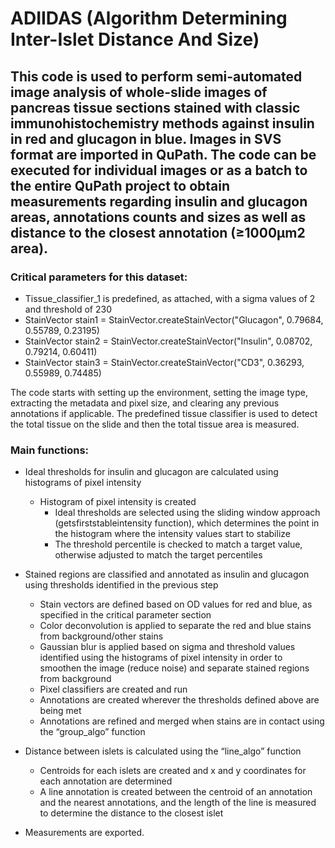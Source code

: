 # ADIIDAS (Algorithm Determining Inter-Islet Distance And Size)

## This code is used to perform semi-automated image analysis of whole-slide images of pancreas tissue sections stained with classic immunohistochemistry methods against insulin in red and glucagon in blue. Images in SVS format are imported in QuPath. The code can be executed for individual images or as a batch to the entire QuPath project to obtain measurements regarding insulin and glucagon areas, annotations counts and sizes as well as distance to the closest annotation (≥1000µm2 area).

### Critical parameters for this dataset:

  - Tissue_classifier_1 is predefined, as attached, with a sigma values of 2 and threshold of 230      
  - StainVector stain1 = StainVector.createStainVector("Glucagon", 0.79684, 0.55789, 0.23195)
  - StainVector stain2 = StainVector.createStainVector("Insulin", 0.08702, 0.79214, 0.60411)
  - StainVector stain3 = StainVector.createStainVector("CD3", 0.36293, 0.55989, 0.74485)

The code starts with setting up the environment, setting the image type, extracting the metadata and pixel size, and clearing any previous annotations if applicable. The predefined tissue classifier is used to detect the total tissue on the slide and then the total tissue area is measured.

### Main functions:

- Ideal thresholds for insulin and glucagon are calculated using histograms of pixel intensity
  - Histogram of pixel intensity is created
    - Ideal thresholds are selected using the sliding window approach (getsfirststableintensity function), which determines the point in the histogram where the intensity values start to stabilize
    - The threshold percentile is checked to match a target value, otherwise adjusted to match the target percentiles

- Stained regions are classified and annotated as insulin and glucagon using thresholds identified in the previous step

  - Stain vectors are defined based on OD values for red and blue, as specified in the critical parameter section
  - Color deconvolution is applied to separate the red and blue stains from background/other stains
  - Gaussian blur is applied based on sigma and threshold values identified using the histograms of pixel intensity in order to smoothen the image (reduce noise) and separate stained regions from background
  - Pixel classifiers are created and run
  - Annotations are created wherever the thresholds defined above are being met
  - Annotations are refined and merged when stains are in contact using the “group_algo” function

- Distance between islets is calculated using the “line_algo” function

  - Centroids for each islets are created and x and y coordinates for each annotation are determined
  - A line annotation is created between the centroid of an annotation and the nearest annotations, and the length of the line is measured to determine the distance to the closest islet

- Measurements are exported.

